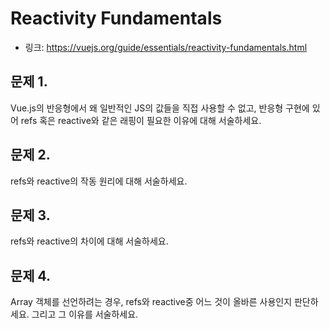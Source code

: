 # Reactivity Fundamentals
* 링크: https://vuejs.org/guide/essentials/reactivity-fundamentals.html
## 문제 1. 
Vue.js의 반응형에서 왜 일반적인 JS의 값들을 직접 사용할 수 없고, 반응형 구현에 있어 refs 혹은 reactive와 같은 래핑이 필요한 이유에 대해 서술하세요.
## 문제 2.
refs와 reactive의 작동 원리에 대해 서술하세요.
## 문제 3. 
refs와 reactive의 차이에 대해 서술하세요.
## 문제 4.
Array 객체를 선언하려는 경우, refs와 reactive중 어느 것이 올바른 사용인지 판단하세요. 그리고 그 이유를 서술하세요.